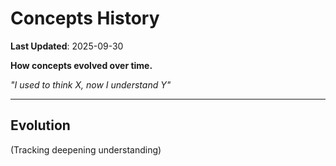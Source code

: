 # Concepts History

**Last Updated**: 2025-09-30

**How concepts evolved over time.**

*"I used to think X, now I understand Y"*

---

## Evolution

(Tracking deepening understanding)
